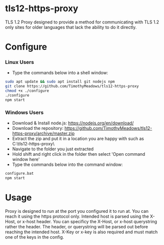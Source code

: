 # tls12-https-proxy
TLS 1.2 Proxy designed to provide a method for communicating with TLS 1.2 only sites for older languages that lack the ability to do it directly. 

# Configure
### Linux Users
* Type the commands below into a shell window:
``` bash
sudo apt update && sudo apt install git nodejs npm
git clone https://github.com/TimothyMeadows/tls12-https-proxy
chmod +x ./configure
./configure
npm start
```
### Windows Users
* Download & Install node.js: https://nodejs.org/en/download/
* Download the repository: https://github.com/TimothyMeadows/tls12-https-proxy/archive/master.zip
* Extract the zip and put it in a location you are happy with such as C:\tls12-https-proxy\
* Navigate to the folder you just extracted
* Hold shift and right click in the folder then select 'Open command window here'
* Type the commands below into the command window:
``` bash
configure.bat
npm start
```

# Usage

Proxy is designed to run at the port you configured it to run at. You can reach it using the https protocol only. Intended host is parsed using the X-Host, or x-host header. You can specificy the X-Host, or x-host querystring rather the header. The header, or querystring will be parsed out before reaching the intended host. X-Key or x-key is also required and must match one of the keys in the config.
